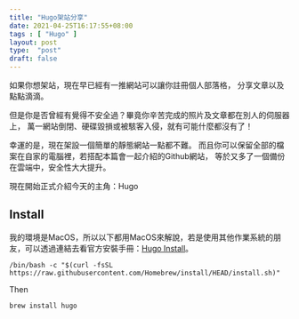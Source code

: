 ```yaml
---
title: "Hugo架站分享"
date: 2021-04-25T16:17:55+08:00
tags : [ "Hugo" ]
layout: post
type:  "post"
draft: false
---
```


如果你想架站，現在早已經有一推網站可以讓你註冊個人部落格，
分享文章以及點點滴滴。

但是你是否曾經有覺得不安全過？畢竟你辛苦完成的照片及文章都在別人的伺服器上，
萬一網站倒閉、硬碟毀損或被駭客入侵，就有可能什麼都沒有了！

幸運的是，現在架設一個簡單的靜態網站一點都不難。
而且你可以保留全部的檔案在自家的電腦裡，若搭配本篇會一起介紹的Github網站，
等於又多了一個備份在雲端中，安全性大大提升。


現在開始正式介紹今天的主角：Hugo


## Install

我的環境是MacOS，所以以下都用MacOS來解說，若是使用其他作業系統的朋友，可以透過連結去看官方安裝手冊：[Hugo Install](https://gohugo.io/getting-started/installing/)。

```
/bin/bash -c "$(curl -fsSL https://raw.githubusercontent.com/Homebrew/install/HEAD/install.sh)"
```

Then

```
brew install hugo
```
